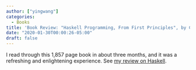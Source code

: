 ```yaml
---
author: ["yingwang"]
categories:
  - Books
title: 'Book Review: "Haskell Programming, From First Principles", by Chris Allen and Julie Moronuki'
date: "2020-01-30T00:00:26-05:00"
draft: false
---
```


I read through this 1,857 page book in about three months, and it was a
refreshing and enlightening experience. See [my review on
Haskell](https://bytes.yingw787.com/posts/2020/01/30/a_review_of_haskell/).
